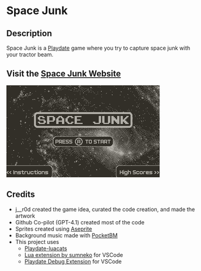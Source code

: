 # Space Junk

## Description

Space Junk is a [Playdate](https://play.date/) game where you try to capture space junk with your tractor beam.  

## Visit the [Space Junk Website](https://jr0dsgarage.github.io/SpaceJunk/)

![Gameplay Preview](https://raw.githubusercontent.com/jr0dsgarage/SpaceJunk/refs/heads/main/renders/starjunk_preview.gif)

## Credits

- j__r0d created the game idea, curated the code creation, and made the artwork
- Github Co-pilot (GPT-4.1) created most of the code
- Sprites created using [Aseprite](https://www.aseprite.org/)
- Background music made with [PocketBM](https://play.date/games/pocketbm/)
- This project uses
  - [Playdate-luacats](https://github.com/notpeter/playdate-luacats)
  - [Lua extension by sumneko](https://marketplace.visualstudio.com/items?itemName=sumneko.lua) for VSCode
  - [Playdate Debug Extension](https://marketplace.visualstudio.com/items?itemName=midouest.playdate-debug) for VSCode
